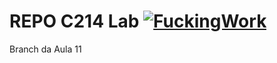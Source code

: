 # REPO C214 Lab [![FuckingWork](https://cdn3.emoji.gg/emojis/4699-fuckingwork.gif)](https://emoji.gg/emoji/4699-fuckingwork)

Branch da Aula 11
